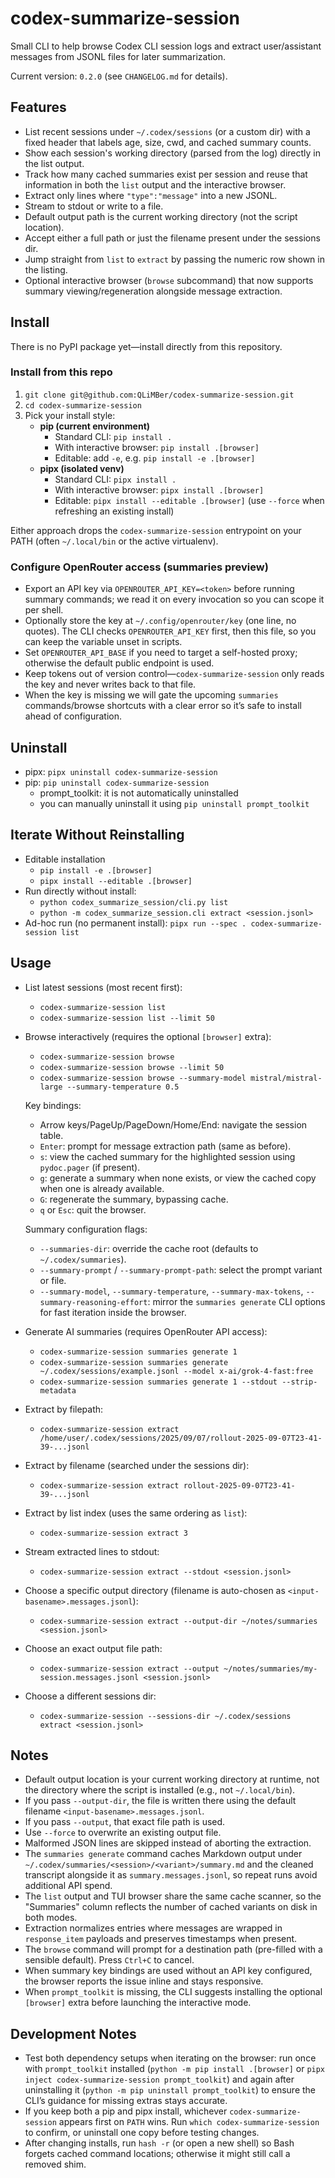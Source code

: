 codex-summarize-session
=======================

Small CLI to help browse Codex CLI session logs and extract user/assistant messages from JSONL files for later summarization.

Current version: `0.2.0` (see `CHANGELOG.md` for details).

Features
--------
- List recent sessions under `~/.codex/sessions` (or a custom dir) with a fixed header that labels age, size, cwd, and cached summary counts.
- Show each session's working directory (parsed from the log) directly in the list output.
- Track how many cached summaries exist per session and reuse that information in both the `list` output and the interactive browser.
- Extract only lines where `"type":"message"` into a new JSONL.
- Stream to stdout or write to a file.
- Default output path is the current working directory (not the script location).
- Accept either a full path or just the filename present under the sessions dir.
- Jump straight from `list` to `extract` by passing the numeric row shown in the listing.
- Optional interactive browser (`browse` subcommand) that now supports summary viewing/regeneration alongside message extraction.

Install
-------
There is no PyPI package yet—install directly from this repository.

### Install from this repo
1. `git clone git@github.com:QLiMBer/codex-summarize-session.git`
2. `cd codex-summarize-session`
3. Pick your install style:
   - **pip (current environment)**
     - Standard CLI: `pip install .`
     - With interactive browser: `pip install .[browser]`
     - Editable: add `-e`, e.g. `pip install -e .[browser]`
   - **pipx (isolated venv)**
     - Standard CLI: `pipx install .`
     - With interactive browser: `pipx install .[browser]`
     - Editable: `pipx install --editable .[browser]` (use `--force` when refreshing an existing install)

Either approach drops the `codex-summarize-session` entrypoint on your PATH (often `~/.local/bin` or the active virtualenv).

### Configure OpenRouter access (summaries preview)
- Export an API key via `OPENROUTER_API_KEY=<token>` before running summary commands; we read it on every invocation so you can scope it per shell.
- Optionally store the key at `~/.config/openrouter/key` (one line, no quotes). The CLI checks `OPENROUTER_API_KEY` first, then this file, so you can keep the variable unset in scripts.
- Set `OPENROUTER_API_BASE` if you need to target a self-hosted proxy; otherwise the default public endpoint is used.
- Keep tokens out of version control—`codex-summarize-session` only reads the key and never writes back to that file.
- When the key is missing we will gate the upcoming `summaries` commands/browse shortcuts with a clear error so it’s safe to install ahead of configuration.

Uninstall
---------
- pipx: `pipx uninstall codex-summarize-session`
- pip: `pip uninstall codex-summarize-session`
  - prompt_toolkit: it is not automatically uninstalled
  - you can manually uninstall it using `pip uninstall prompt_toolkit`

Iterate Without Reinstalling
----------------------------
- Editable installation
  - `pip install -e .[browser]`
  - `pipx install --editable .[browser]`
- Run directly without install:
  - `python codex_summarize_session/cli.py list`
  - `python -m codex_summarize_session.cli extract <session.jsonl>`
- Ad-hoc run (no permanent install): `pipx run --spec . codex-summarize-session list`

Usage
-----
- List latest sessions (most recent first):

  - `codex-summarize-session list`
  - `codex-summarize-session list --limit 50`

- Browse interactively (requires the optional `[browser]` extra):

  - `codex-summarize-session browse`
  - `codex-summarize-session browse --limit 50`
  - `codex-summarize-session browse --summary-model mistral/mistral-large --summary-temperature 0.5`

  Key bindings:

  - Arrow keys/PageUp/PageDown/Home/End: navigate the session table.
  - `Enter`: prompt for message extraction path (same as before).
  - `s`: view the cached summary for the highlighted session using `pydoc.pager` (if present).
  - `g`: generate a summary when none exists, or view the cached copy when one is already available.
  - `G`: regenerate the summary, bypassing cache.
  - `q` or `Esc`: quit the browser.

  Summary configuration flags:

  - `--summaries-dir`: override the cache root (defaults to `~/.codex/summaries`).
  - `--summary-prompt` / `--summary-prompt-path`: select the prompt variant or file.
  - `--summary-model`, `--summary-temperature`, `--summary-max-tokens`, `--summary-reasoning-effort`: mirror the `summaries generate` CLI options for fast iteration inside the browser.

- Generate AI summaries (requires OpenRouter API access):

  - `codex-summarize-session summaries generate 1`
  - `codex-summarize-session summaries generate ~/.codex/sessions/example.jsonl --model x-ai/grok-4-fast:free`
  - `codex-summarize-session summaries generate 1 --stdout --strip-metadata`

- Extract by filepath:

  - `codex-summarize-session extract /home/user/.codex/sessions/2025/09/07/rollout-2025-09-07T23-41-39-...jsonl`

- Extract by filename (searched under the sessions dir):

  - `codex-summarize-session extract rollout-2025-09-07T23-41-39-...jsonl`

- Extract by list index (uses the same ordering as `list`):

  - `codex-summarize-session extract 3`

- Stream extracted lines to stdout:

  - `codex-summarize-session extract --stdout <session.jsonl>`

- Choose a specific output directory (filename is auto-chosen as `<input-basename>.messages.jsonl`):

  - `codex-summarize-session extract --output-dir ~/notes/summaries <session.jsonl>`

- Choose an exact output file path:

  - `codex-summarize-session extract --output ~/notes/summaries/my-session.messages.jsonl <session.jsonl>`

- Choose a different sessions dir:

  - `codex-summarize-session --sessions-dir ~/.codex/sessions extract <session.jsonl>`

Notes
-----
- Default output location is your current working directory at runtime, not the directory where the script is installed (e.g., not `~/.local/bin`).
- If you pass `--output-dir`, the file is written there using the default filename `<input-basename>.messages.jsonl`.
- If you pass `--output`, that exact file path is used.
- Use `--force` to overwrite an existing output file.
- Malformed JSON lines are skipped instead of aborting the extraction.
- The `summaries generate` command caches Markdown output under `~/.codex/summaries/<session>/<variant>/summary.md` and the cleaned transcript alongside it as `summary.messages.jsonl`, so repeat runs avoid additional API spend.
- The `list` output and TUI browser share the same cache scanner, so the "Summaries" column reflects the number of cached variants on disk in both modes.
- Extraction normalizes entries where messages are wrapped in `response_item` payloads and preserves timestamps when present.
- The `browse` command will prompt for a destination path (pre-filled with a sensible default). Press `Ctrl+C` to cancel.
- When summary key bindings are used without an API key configured, the browser reports the issue inline and stays responsive.
- When `prompt_toolkit` is missing, the CLI suggests installing the optional `[browser]` extra before launching the interactive mode.

Development Notes
-----------------
- Test both dependency setups when iterating on the browser: run once with `prompt_toolkit` installed (`python -m pip install .[browser]` or `pipx inject codex-summarize-session prompt_toolkit`) and again after uninstalling it (`python -m pip uninstall prompt_toolkit`) to ensure the CLI’s guidance for missing extras stays accurate.
- If you keep both a pip and pipx install, whichever `codex-summarize-session` appears first on `PATH` wins. Run `which codex-summarize-session` to confirm, or uninstall one copy before testing changes.
- After changing installs, run `hash -r` (or open a new shell) so Bash forgets cached command locations; otherwise it might still call a removed shim.
